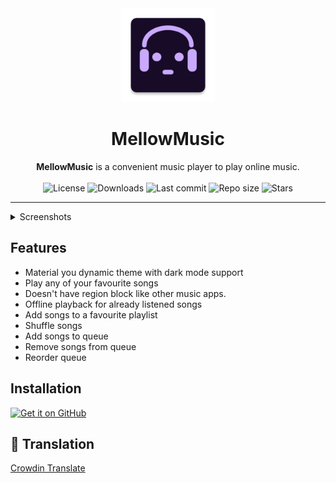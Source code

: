 <div align="center">
  <img width="150" src="/app/src/main/res/mipmap-xxxhdpi/ic_launcher.png" alt="App icon">
  <h1 align="center">MellowMusic</h1>
  <b>MellowMusic</b> is a convenient music player to play online music.
</div>
<br>

 <div align="center">
    <img alt="License" src="https://img.shields.io/github/license/you-apps/MellowMusic?color=c3e7ff&style=flat-square">
    <img alt="Downloads" src="https://img.shields.io/github/downloads/you-apps/MellowMusic/total.svg?color=c3e7ff&style=flat-square">
    <img alt="Last commit" src="https://img.shields.io/github/last-commit/you-apps/MellowMusic?color=c3e7ff&style=flat-square">
    <img alt="Repo size" src="https://img.shields.io/github/repo-size/you-apps/MellowMusic?color=c3e7ff&style=flat-square">
    <img alt="Stars" src="https://img.shields.io/github/stars/you-apps/MellowMusic?color=c3e7ff&style=flat-square">
    <br>
</div>

---

<details>
  <summary>  Screenshots</summary>
<p align="center">
  <img src="fastlane/metadata/android/en-US/images/phoneScreenshots/1.png" width="30%" />
  <img src="fastlane/metadata/android/en-US/images/phoneScreenshots/2.png" width="30%" />
  <img src="fastlane/metadata/android/en-US/images/phoneScreenshots/3.png" width="30%" />
</p>
<p align="center">
  <img src="fastlane/metadata/android/en-US/images/phoneScreenshots/4.png" width="30%" />
  <img src="fastlane/metadata/android/en-US/images/phoneScreenshots/5.png" width="30%" />
</p>
</details>

## Features
- Material you dynamic theme with dark mode support
- Play any of your favourite songs
- Doesn't have region block like other music apps.
- Offline playback for already listened songs
- Add songs to a favourite playlist
- Shuffle songs
- Add songs to queue
- Remove songs from queue
- Reorder queue

## Installation

[<img src="https://github.com/machiav3lli/oandbackupx/blob/034b226cea5c1b30eb4f6a6f313e4dadcbb0ece4/badge_github.png"
    alt="Get it on GitHub"
    height="80">](https://github.com/you-apps/MellowMusic/releases/latest)

## 🧾 Translation
[Crowdin Translate](crowdin.com/project/mellowmusic/)

